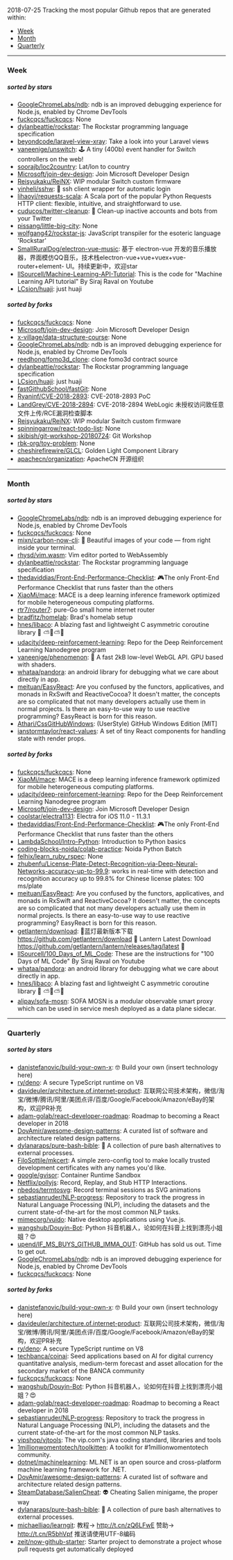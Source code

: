 2018-07-25
Tracking the most popular Github repos that are generated within: 
* [Week](https://github.com/polebug/github_trending_spider/blob/master/2018-07-25.md#week)
* [Month](https://github.com/polebug/github_trending_spider/blob/master/2018-07-25.md#month)
* [Quarterly](https://github.com/polebug/github_trending_spider/blob/master/2018-07-25.md#quarterly)
--- 
### Week 
##### sorted by stars 
* [GoogleChromeLabs/ndb](https://github.com/GoogleChromeLabs/ndb): ndb is an improved debugging experience for Node.js, enabled by Chrome DevTools
* [fuckcqcs/fuckcqcs](https://github.com/fuckcqcs/fuckcqcs): None
* [dylanbeattie/rockstar](https://github.com/dylanbeattie/rockstar): The Rockstar programming language specification
* [beyondcode/laravel-view-xray](https://github.com/beyondcode/laravel-view-xray): Take a look into your Laravel views
* [vaneenige/unswitch](https://github.com/vaneenige/unswitch): 🕹 A tiny (400b) event handler for Switch controllers on the web!
* [soorajb/loc2country](https://github.com/soorajb/loc2country): Lat/lon to country
* [Microsoft/join-dev-design](https://github.com/Microsoft/join-dev-design): Join Microsoft Developer Design
* [Reisyukaku/ReiNX](https://github.com/Reisyukaku/ReiNX): WIP modular Switch custom firmware
* [yinheli/sshw](https://github.com/yinheli/sshw): 🐝  ssh client wrapper for automatic login
* [lihaoyi/requests-scala](https://github.com/lihaoyi/requests-scala): A Scala port of the popular Python Requests HTTP client: flexible, intuitive, and straightforward to use.
* [cuducos/twitter-cleanup](https://github.com/cuducos/twitter-cleanup): 🛁 Clean-up inactive accounts and bots from your Twitter
* [pissang/little-big-city](https://github.com/pissang/little-big-city): None
* [wolfgang42/rockstar-js](https://github.com/wolfgang42/rockstar-js): JavaScript transpiler for the esoteric language 'Rockstar'
* [SmallRuralDog/electron-vue-music](https://github.com/SmallRuralDog/electron-vue-music): 基于 electron-vue 开发的音乐播放器，界面模仿QQ音乐，技术栈electron-vue+vue+vuex+vue-router+element- UI。持续更新中，欢迎star
* [llSourcell/Machine-Learning-API-Tutorial](https://github.com/llSourcell/Machine-Learning-API-Tutorial): This is the code for "Machine Learning API tutorial" By Siraj Raval on Youtube
* [LCsion/huaji](https://github.com/LCsion/huaji): just huaji
##### sorted by forks 
* [fuckcqcs/fuckcqcs](https://github.com/fuckcqcs/fuckcqcs): None
* [Microsoft/join-dev-design](https://github.com/Microsoft/join-dev-design): Join Microsoft Developer Design
* [x-village/data-structure-course](https://github.com/x-village/data-structure-course): None
* [GoogleChromeLabs/ndb](https://github.com/GoogleChromeLabs/ndb): ndb is an improved debugging experience for Node.js, enabled by Chrome DevTools
* [reedhong/fomo3d_clone](https://github.com/reedhong/fomo3d_clone): clone fomo3d contract source
* [dylanbeattie/rockstar](https://github.com/dylanbeattie/rockstar): The Rockstar programming language specification
* [LCsion/huaji](https://github.com/LCsion/huaji): just huaji
* [fastGithubSchool/fastGit](https://github.com/fastGithubSchool/fastGit): None
* [Ryaninf/CVE-2018-2893](https://github.com/Ryaninf/CVE-2018-2893): CVE-2018-2893 PoC
* [LandGrey/CVE-2018-2894](https://github.com/LandGrey/CVE-2018-2894): CVE-2018-2894 WebLogic 未授权访问致任意文件上传/RCE漏洞检查脚本
* [Reisyukaku/ReiNX](https://github.com/Reisyukaku/ReiNX): WIP modular Switch custom firmware
* [spinningarrow/react-todo-list](https://github.com/spinningarrow/react-todo-list): None
* [skibish/git-workshop-20180724](https://github.com/skibish/git-workshop-20180724): Git Workshop
* [rbk-org/toy-problem](https://github.com/rbk-org/toy-problem): None
* [cheshirefirewire/GLCL](https://github.com/cheshirefirewire/GLCL): Golden Light Component Library
* [apachecn/organization](https://github.com/apachecn/organization): ApacheCN  开源组织
--- 
### Month 
##### sorted by stars 
* [GoogleChromeLabs/ndb](https://github.com/GoogleChromeLabs/ndb): ndb is an improved debugging experience for Node.js, enabled by Chrome DevTools
* [fuckcqcs/fuckcqcs](https://github.com/fuckcqcs/fuckcqcs): None
* [mixn/carbon-now-cli](https://github.com/mixn/carbon-now-cli): 🎨 Beautiful images of your code — from right inside your terminal.
* [rhysd/vim.wasm](https://github.com/rhysd/vim.wasm): Vim editor ported to WebAssembly
* [dylanbeattie/rockstar](https://github.com/dylanbeattie/rockstar): The Rockstar programming language specification
* [thedaviddias/Front-End-Performance-Checklist](https://github.com/thedaviddias/Front-End-Performance-Checklist): 🎮The only Front-End Performance Checklist that runs faster than the others
* [XiaoMi/mace](https://github.com/XiaoMi/mace): MACE is a deep learning inference framework optimized for mobile heterogeneous computing platforms.
* [rtr7/router7](https://github.com/rtr7/router7): pure-Go small home internet router
* [bradfitz/homelab](https://github.com/bradfitz/homelab): Brad's homelab setup
* [hnes/libaco](https://github.com/hnes/libaco): A blazing fast and lightweight C asymmetric coroutine library  💎 ⛅🚀⛅🌞
* [udacity/deep-reinforcement-learning](https://github.com/udacity/deep-reinforcement-learning): Repo for the Deep Reinforcement Learning Nanodegree program
* [vaneenige/phenomenon](https://github.com/vaneenige/phenomenon): 🦄 A fast 2kB low-level WebGL API. GPU based with shaders.
* [whataa/pandora](https://github.com/whataa/pandora): an android library for debugging what we care about directly in app.
* [meituan/EasyReact](https://github.com/meituan/EasyReact): Are you confused by the functors, applicatives, and monads in RxSwift and ReactiveCocoa? It doesn't matter, the concepts are so complicated that not many developers actually use them in normal projects. Is there an easy-to-use way to use reactive programming? EasyReact is born for this reason.
* [Athari/CssGitHubWindows](https://github.com/Athari/CssGitHubWindows): (UserStyle) GitHub Windows Edition [MIT]
* [ianstormtaylor/react-values](https://github.com/ianstormtaylor/react-values): A set of tiny React components for handling state with render props.
##### sorted by forks 
* [fuckcqcs/fuckcqcs](https://github.com/fuckcqcs/fuckcqcs): None
* [XiaoMi/mace](https://github.com/XiaoMi/mace): MACE is a deep learning inference framework optimized for mobile heterogeneous computing platforms.
* [udacity/deep-reinforcement-learning](https://github.com/udacity/deep-reinforcement-learning): Repo for the Deep Reinforcement Learning Nanodegree program
* [Microsoft/join-dev-design](https://github.com/Microsoft/join-dev-design): Join Microsoft Developer Design
* [coolstar/electra1131](https://github.com/coolstar/electra1131): Electra for iOS 11.0 - 11.3.1
* [thedaviddias/Front-End-Performance-Checklist](https://github.com/thedaviddias/Front-End-Performance-Checklist): 🎮The only Front-End Performance Checklist that runs faster than the others
* [LambdaSchool/Intro-Python](https://github.com/LambdaSchool/Intro-Python): Introduction to Python basics
* [coding-blocks-noida/colab-practice](https://github.com/coding-blocks-noida/colab-practice): Noida Python Batch
* [felhix/learn_ruby_rspec](https://github.com/felhix/learn_ruby_rspec): None
* [zhubenfu/License-Plate-Detect-Recognition-via-Deep-Neural-Networks-accuracy-up-to-99.9](https://github.com/zhubenfu/License-Plate-Detect-Recognition-via-Deep-Neural-Networks-accuracy-up-to-99.9): works in real-time with detection and recognition accuracy up to 99.8% for Chinese license plates: 100 ms/plate
* [meituan/EasyReact](https://github.com/meituan/EasyReact): Are you confused by the functors, applicatives, and monads in RxSwift and ReactiveCocoa? It doesn't matter, the concepts are so complicated that not many developers actually use them in normal projects. Is there an easy-to-use way to use reactive programming? EasyReact is born for this reason.
* [getlantern/download](https://github.com/getlantern/download):  🔴蓝灯最新版本下载 https://github.com/getlantern/download 🔴 Lantern Latest Download https://github.com/getlantern/lantern/releases/tag/latest 🔴
* [llSourcell/100_Days_of_ML_Code](https://github.com/llSourcell/100_Days_of_ML_Code): These are the instructions for "100 Days of ML Code" By Siraj Raval on Youtube
* [whataa/pandora](https://github.com/whataa/pandora): an android library for debugging what we care about directly in app.
* [hnes/libaco](https://github.com/hnes/libaco): A blazing fast and lightweight C asymmetric coroutine library  💎 ⛅🚀⛅🌞
* [alipay/sofa-mosn](https://github.com/alipay/sofa-mosn): SOFA MOSN is a modular observable smart proxy which can be used in service mesh deployed as a data plane sidecar.
--- 
### Quarterly 
##### sorted by stars 
* [danistefanovic/build-your-own-x](https://github.com/danistefanovic/build-your-own-x): 🤓 Build your own (insert technology here)
* [ry/deno](https://github.com/ry/deno): A secure TypeScript runtime on V8
* [davideuler/architecture.of.internet-product](https://github.com/davideuler/architecture.of.internet-product): 互联网公司技术架构，微信/淘宝/微博/腾讯/阿里/美团点评/百度/Google/Facebook/Amazon/eBay的架构，欢迎PR补充
* [adam-golab/react-developer-roadmap](https://github.com/adam-golab/react-developer-roadmap): Roadmap to becoming a React developer in 2018
* [DovAmir/awesome-design-patterns](https://github.com/DovAmir/awesome-design-patterns): A curated list of software and architecture related design patterns.
* [dylanaraps/pure-bash-bible](https://github.com/dylanaraps/pure-bash-bible): 📖 A collection of pure bash alternatives to external processes.
* [FiloSottile/mkcert](https://github.com/FiloSottile/mkcert): A simple zero-config tool to make locally trusted development certificates with any names you'd like.
* [google/gvisor](https://github.com/google/gvisor): Container Runtime Sandbox
* [Netflix/pollyjs](https://github.com/Netflix/pollyjs): Record, Replay, and Stub HTTP Interactions.
* [nbedos/termtosvg](https://github.com/nbedos/termtosvg): Record terminal sessions as SVG animations
* [sebastianruder/NLP-progress](https://github.com/sebastianruder/NLP-progress): Repository to track the progress in Natural Language Processing (NLP), including the datasets and the current state-of-the-art for the most common NLP tasks.
* [mimecorg/vuido](https://github.com/mimecorg/vuido): Native desktop applications using Vue.js.
* [wangshub/Douyin-Bot](https://github.com/wangshub/Douyin-Bot): Python 抖音机器人，论如何在抖音上找到漂亮小姐姐？😍 
* [upend/IF_MS_BUYS_GITHUB_IMMA_OUT](https://github.com/upend/IF_MS_BUYS_GITHUB_IMMA_OUT): GitHub has sold us out. Time to get out.
* [GoogleChromeLabs/ndb](https://github.com/GoogleChromeLabs/ndb): ndb is an improved debugging experience for Node.js, enabled by Chrome DevTools
* [fuckcqcs/fuckcqcs](https://github.com/fuckcqcs/fuckcqcs): None
##### sorted by forks 
* [danistefanovic/build-your-own-x](https://github.com/danistefanovic/build-your-own-x): 🤓 Build your own (insert technology here)
* [davideuler/architecture.of.internet-product](https://github.com/davideuler/architecture.of.internet-product): 互联网公司技术架构，微信/淘宝/微博/腾讯/阿里/美团点评/百度/Google/Facebook/Amazon/eBay的架构，欢迎PR补充
* [ry/deno](https://github.com/ry/deno): A secure TypeScript runtime on V8
* [techbanca/coinai](https://github.com/techbanca/coinai): Seed applications based on AI for digital currency quantitative analysis, medium-term forecast and asset allocation for the secondary market of the BANCA community
* [fuckcqcs/fuckcqcs](https://github.com/fuckcqcs/fuckcqcs): None
* [wangshub/Douyin-Bot](https://github.com/wangshub/Douyin-Bot): Python 抖音机器人，论如何在抖音上找到漂亮小姐姐？😍 
* [adam-golab/react-developer-roadmap](https://github.com/adam-golab/react-developer-roadmap): Roadmap to becoming a React developer in 2018
* [sebastianruder/NLP-progress](https://github.com/sebastianruder/NLP-progress): Repository to track the progress in Natural Language Processing (NLP), including the datasets and the current state-of-the-art for the most common NLP tasks.
* [vipshop/vjtools](https://github.com/vipshop/vjtools): The vip.com's java coding standard, libraries and tools
* [1millionwomentotech/toolkitten](https://github.com/1millionwomentotech/toolkitten): A toolkit for #1millionwomentotech community.
* [dotnet/machinelearning](https://github.com/dotnet/machinelearning): ML.NET is an open source and cross-platform machine learning framework for .NET.
* [DovAmir/awesome-design-patterns](https://github.com/DovAmir/awesome-design-patterns): A curated list of software and architecture related design patterns.
* [SteamDatabase/SalienCheat](https://github.com/SteamDatabase/SalienCheat): 👽 Cheating Salien minigame, the proper way
* [dylanaraps/pure-bash-bible](https://github.com/dylanaraps/pure-bash-bible): 📖 A collection of pure bash alternatives to external processes.
* [michaelliao/learngit](https://github.com/michaelliao/learngit): 教程→ http://t.cn/zQ6LFwE 赞助→ http://t.cn/R5bhVpf 推送请使用UTF-8编码
* [zeit/now-github-starter](https://github.com/zeit/now-github-starter): Starter project to demonstrate a project whose pull requests get automatically deployed
